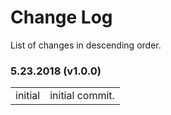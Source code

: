 # Change Log

List of changes in descending order.

### 5.23.2018 (v1.0.0)

<table>
  <tr><td>initial</td><td>initial commit.</td></tr>
</table>